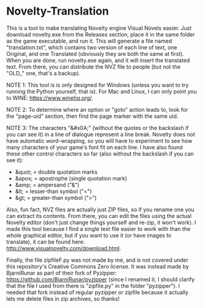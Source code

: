 # Novelty-Translation
This is a tool to make translating Novelty engine Visual Novels easier. Just download novelty.exe
from the Releases section, place it in the same folder as the game executable, and run it. This
will generate a file named "translation.txt", which contains two version of each line of text,
one Original, and one Translated (obviously they are both the same at first). When you are done,
run novelty.exe again, and it will insert the translated text. From there, you can distribute the
NVZ file to people (but not the "OLD_" one, that's a backup).

NOTE 1: This tool is is only designed for Windows (unless you want to try running the Python
yourself, that is). For Mac and Linux, I can only point you to WINE: https://www.winehq.org/.

NOTE 2: To determine where an option or "goto" action leads to, look for the "page-uid" section,
then find the page marker with the same uid.

NOTE 3: The characters "\&#x0A;" (without the quotes or the backslash if you can see it) in a line
of dialogue represent a line break. Novelty does not have automatic word-wrapping, so you will have
to experiment to see how many characters of your game's font fit on each line. I have also found these
other control characters so far (also without the backslash if you can see it):
- \&quot; = double quotation marks
- \&apos; = apostrophe (single quotation mark)
- \&amp; = ampersand ("&")
- \&lt; = lesser-than symbol ("<")
- \&gt; = greater-than symbol (">")

Also, fun fact, NVZ files are actually just ZIP files, so if you rename one you can extract its
contents. From there, you can edit the files using the actual Novelty editor (don't just change
things yourself and re-zip, it won't work). I made this tool because I find a single text file 
easier to work with than the whole graphical editor, but if you want to use it (or have images to
translate), it can be found here: http://www.visualnovelty.com/download.html.

Finally, the file zipfileF.py was not made by me, and is not covered under this repository's
Creative Commons Zero license. It was instead made by BjarniRunar as part of their fork of
Pyzipper: https://github.com/BjarniRunar/pyzipper (since I renamed it, I should clarify that the
file I used from there is "zipfile.py" in the folder "pyzipper"). I needed that fork instead of
regular pyzipper or zipfile because it actually lets me delete files in zip archives, so thanks!
